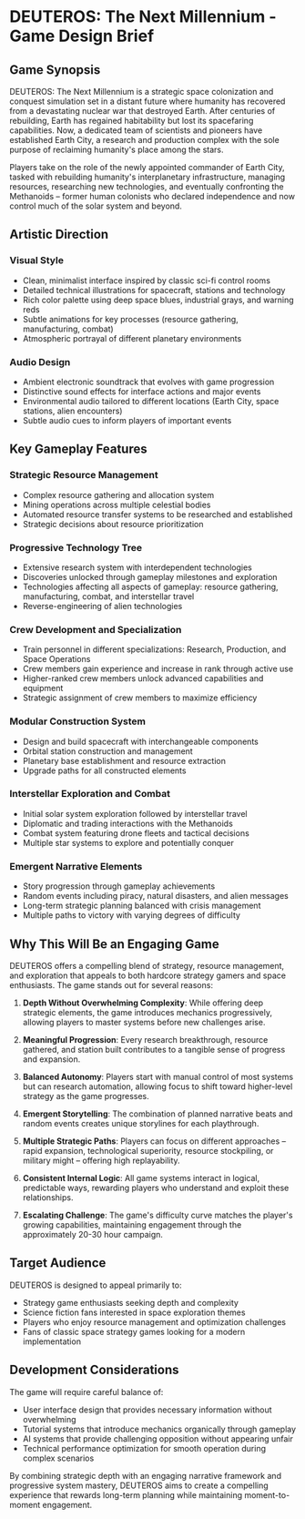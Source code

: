 # DEUTEROS: The Next Millennium - Game Design Brief

## Game Synopsis

DEUTEROS: The Next Millennium is a strategic space colonization and conquest simulation set in a distant future where humanity has recovered from a devastating nuclear war that destroyed Earth. After centuries of rebuilding, Earth has regained habitability but lost its spacefaring capabilities. Now, a dedicated team of scientists and pioneers have established Earth City, a research and production complex with the sole purpose of reclaiming humanity's place among the stars.

Players take on the role of the newly appointed commander of Earth City, tasked with rebuilding humanity's interplanetary infrastructure, managing resources, researching new technologies, and eventually confronting the Methanoids – former human colonists who declared independence and now control much of the solar system and beyond.

## Artistic Direction

### Visual Style
- Clean, minimalist interface inspired by classic sci-fi control rooms
- Detailed technical illustrations for spacecraft, stations and technology
- Rich color palette using deep space blues, industrial grays, and warning reds
- Subtle animations for key processes (resource gathering, manufacturing, combat)
- Atmospheric portrayal of different planetary environments

### Audio Design
- Ambient electronic soundtrack that evolves with game progression
- Distinctive sound effects for interface actions and major events
- Environmental audio tailored to different locations (Earth City, space stations, alien encounters)
- Subtle audio cues to inform players of important events

## Key Gameplay Features

### Strategic Resource Management
- Complex resource gathering and allocation system
- Mining operations across multiple celestial bodies
- Automated resource transfer systems to be researched and established
- Strategic decisions about resource prioritization

### Progressive Technology Tree
- Extensive research system with interdependent technologies
- Discoveries unlocked through gameplay milestones and exploration
- Technologies affecting all aspects of gameplay: resource gathering, manufacturing, combat, and interstellar travel
- Reverse-engineering of alien technologies

### Crew Development and Specialization
- Train personnel in different specializations: Research, Production, and Space Operations
- Crew members gain experience and increase in rank through active use
- Higher-ranked crew members unlock advanced capabilities and equipment
- Strategic assignment of crew members to maximize efficiency

### Modular Construction System
- Design and build spacecraft with interchangeable components
- Orbital station construction and management
- Planetary base establishment and resource extraction
- Upgrade paths for all constructed elements

### Interstellar Exploration and Combat
- Initial solar system exploration followed by interstellar travel
- Diplomatic and trading interactions with the Methanoids
- Combat system featuring drone fleets and tactical decisions
- Multiple star systems to explore and potentially conquer

### Emergent Narrative Elements
- Story progression through gameplay achievements
- Random events including piracy, natural disasters, and alien messages
- Long-term strategic planning balanced with crisis management
- Multiple paths to victory with varying degrees of difficulty

## Why This Will Be an Engaging Game

DEUTEROS offers a compelling blend of strategy, resource management, and exploration that appeals to both hardcore strategy gamers and space enthusiasts. The game stands out for several reasons:

1. **Depth Without Overwhelming Complexity**: While offering deep strategic elements, the game introduces mechanics progressively, allowing players to master systems before new challenges arise.

2. **Meaningful Progression**: Every research breakthrough, resource gathered, and station built contributes to a tangible sense of progress and expansion.

3. **Balanced Autonomy**: Players start with manual control of most systems but can research automation, allowing focus to shift toward higher-level strategy as the game progresses.

4. **Emergent Storytelling**: The combination of planned narrative beats and random events creates unique storylines for each playthrough.

5. **Multiple Strategic Paths**: Players can focus on different approaches – rapid expansion, technological superiority, resource stockpiling, or military might – offering high replayability.

6. **Consistent Internal Logic**: All game systems interact in logical, predictable ways, rewarding players who understand and exploit these relationships.

7. **Escalating Challenge**: The game's difficulty curve matches the player's growing capabilities, maintaining engagement through the approximately 20-30 hour campaign.

## Target Audience

DEUTEROS is designed to appeal primarily to:
- Strategy game enthusiasts seeking depth and complexity
- Science fiction fans interested in space exploration themes
- Players who enjoy resource management and optimization challenges
- Fans of classic space strategy games looking for a modern implementation

## Development Considerations

The game will require careful balance of:
- User interface design that provides necessary information without overwhelming
- Tutorial systems that introduce mechanics organically through gameplay
- AI systems that provide challenging opposition without appearing unfair
- Technical performance optimization for smooth operation during complex scenarios

By combining strategic depth with an engaging narrative framework and progressive system mastery, DEUTEROS aims to create a compelling experience that rewards long-term planning while maintaining moment-to-moment engagement. 